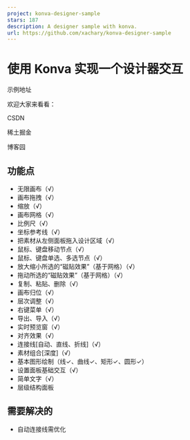 ```yaml
---
project: konva-designer-sample
stars: 187
description: A designer sample with konva.
url: https://github.com/xachary/konva-designer-sample
---
```


使用 Konva 实现一个设计器交互
==================

示例地址

欢迎大家来看看：

CSDN

稀土掘金

博客园

功能点
---

-   无限画布（√）
-   画布拖拽（√）
-   缩放（√）
-   画布网格（√）
-   比例尺（√）
-   坐标参考线（√）
-   把素材从左侧面板拖入设计区域（√）
-   鼠标、键盘移动节点（√）
-   鼠标、键盘单选、多选节点（√）
-   放大缩小所选的“磁贴效果”（基于网格）（√）
-   拖动所选的“磁贴效果”（基于网格）（√）
-   复制、粘贴、删除（√）
-   画布归位（√）
-   层次调整（√）
-   右键菜单（√）
-   导出、导入（√）
-   实时预览窗（√）
-   对齐效果（√）
-   连接线\[自动、直线、折线\]（√）
-   素材组合\[深度\]（√）
-   基本图形绘制（线✓、曲线✓、矩形✓、圆形✓）
-   设置面板基础交互（√）
-   简单文字（√）
-   层级结构面板

需要解决的
-----

-   自动连接线需优化
